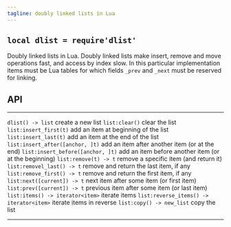 ```yaml
---
tagline: doubly linked lists in Lua
---
```


## `local dlist = require'dlist'`

Doubly linked lists in Lua. Doubly linked lists make insert, remove and move operations fast,
and access by index slow. In this particular implementation items must be Lua tables for which
fields `_prev` and `_next` must be reserved for linking.

## API

---------------------------------------------- ----------------------------------------------
`dlist() -> list`                              create a new list
`list:clear()`                                 clear the list
`list:insert_first(t)`                         add an item at beginning of the list
`list:insert_last(t)`                          add an item at the end of the list
`list:insert_after([anchor, ]t)`               add an item after another item (or at the end)
`list:insert_before([anchor, ]t)`              add an item before another item (or at the beginning)
`list:remove(t) -> t`                          remove a specific item (and return it)
`list:removel_last() -> t`                     remove and return the last item, if any
`list:remove_first() -> t`                     remove and return the first item, if any
`list:next([current]) -> t`                    next item after some item (or first item)
`list:prev([current]) -> t`                    previous item after some item (or last item)
`list:items() -> iterator<item>`               iterate items
`list:reverse_items() -> iterator<item>`       iterate items in reverse
`list:copy() -> new_list`                      copy the list
---------------------------------------------- ----------------------------------------------
